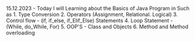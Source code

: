 15.12.2023 - Today I will Learning about the Basics of Java Program in Such as
    1. Type Conversion
    2. Operators (Assignment, Relational. Logical)
    3. Control flow - (if, if_else, if_Elif_Else) Statements
    4. Loop Statement - (While, do_While, For)
    5. OOP'S - Class and Objects
    6. Method and Method overloading